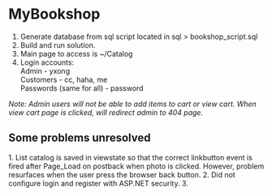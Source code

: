 # MyBookshop

1. Generate database from sql script located in sql > bookshop_script.sql
2. Build and run solution.
3. Main page to access is ~/Catalog
4. Login accounts: 
  <br>Admin - yxong</strong>
	<br>Customers - cc, haha, me
	<br>Passwords (same for all) - password
  
  
<div><em>Note: Admin users will not be able to add items to cart or view cart. When view cart page is clicked, will redirect admin to 404 page.</em><div>

<div>
<h2>Some problems unresolved</h2>
1. List<Book> catalog is saved in viewstate so that the correct linkbutton event is fired after Page_Load on 
postback when photo is clicked. However, problem resurfaces when the user press the browser back button.
2. Did not configure login and register with ASP.NET security.
3. 
</div>
